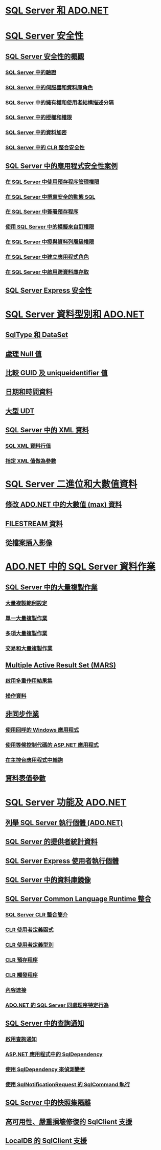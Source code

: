 # [SQL Server 和 ADO.NET](index.md)
# [SQL Server 安全性](sql-server-security.md)
## [SQL Server 安全性的概觀](overview-of-sql-server-security.md)
### [SQL Server 中的驗證](authentication-in-sql-server.md)
### [SQL Server 中的伺服器和資料庫角色](server-and-database-roles-in-sql-server.md)
### [SQL Server 中的擁有權和使用者結構描述分隔](ownership-and-user-schema-separation-in-sql-server.md)
### [SQL Server 中的授權和權限](authorization-and-permissions-in-sql-server.md)
### [SQL Server 中的資料加密](data-encryption-in-sql-server.md)
### [SQL Server 中的 CLR 整合安全性](clr-integration-security-in-sql-server.md)
## [SQL Server 中的應用程式安全性案例](application-security-scenarios-in-sql-server.md)
### [在 SQL Server 中使用預存程序管理權限](managing-permissions-with-stored-procedures-in-sql-server.md)
### [在 SQL Server 中撰寫安全的動態 SQL](writing-secure-dynamic-sql-in-sql-server.md)
### [在 SQL Server 中簽署預存程序](signing-stored-procedures-in-sql-server.md)
### [使用 SQL Server 中的模擬來自訂權限](customizing-permissions-with-impersonation-in-sql-server.md)
### [在 SQL Server 中授與資料列層級權限](granting-row-level-permissions-in-sql-server.md)
### [在 SQL Server 中建立應用程式角色](creating-application-roles-in-sql-server.md)
### [在 SQL Server 中啟用跨資料庫存取](enabling-cross-database-access-in-sql-server.md)
## [SQL Server Express 安全性](sql-server-express-security.md)
# [SQL Server 資料型別和 ADO.NET](sql-server-data-types.md)
## [SqlType 和 DataSet](sqltypes-and-the-dataset.md)
## [處理 Null 值](handling-null-values.md)
## [比較 GUID 及 uniqueidentifier 值](comparing-guid-and-uniqueidentifier-values.md)
## [日期和時間資料](date-and-time-data.md)
## [大型 UDT](large-udts.md)
## [SQL Server 中的 XML 資料](xml-data-in-sql-server.md)
### [SQL XML 資料行值](sql-xml-column-values.md)
### [指定 XML 值做為參數](specifying-xml-values-as-parameters.md)
# [SQL Server 二進位和大數值資料](sql-server-binary-and-large-value-data.md)
## [修改 ADO.NET 中的大數值 (max) 資料](modifying-large-value-max-data.md)
## [FILESTREAM 資料](filestream-data.md)
## [從檔案插入影像](inserting-an-image-from-a-file.md)
# [ADO.NET 中的 SQL Server 資料作業](sql-server-data-operations.md)
## [SQL Server 中的大量複製作業](bulk-copy-operations-in-sql-server.md)
### [大量複製範例設定](bulk-copy-example-setup.md)
### [單一大量複製作業](single-bulk-copy-operations.md)
### [多項大量複製作業](multiple-bulk-copy-operations.md)
### [交易和大量複製作業](transaction-and-bulk-copy-operations.md)
## [Multiple Active Result Set (MARS)](multiple-active-result-sets-mars.md)
### [啟用多重作用結果集](enabling-multiple-active-result-sets.md)
### [操作資料](manipulating-data.md)
## [非同步作業](asynchronous-operations.md)
### [使用回呼的 Windows 應用程式](windows-applications-using-callbacks.md)
### [使用等候控制代碼的 ASP.NET 應用程式](aspnet-apps-using-wait-handles.md)
### [在主控台應用程式中輪詢](polling-in-console-applications.md)
## [資料表值參數](table-valued-parameters.md)
# [SQL Server 功能及 ADO.NET](sql-server-features-and-adonet.md)
## [列舉 SQL Server 執行個體 (ADO.NET)](enumerating-instances-of-sql-server.md)
## [SQL Server 的提供者統計資料](provider-statistics-for-sql-server.md)
## [SQL Server Express 使用者執行個體](sql-server-express-user-instances.md)
## [SQL Server 中的資料庫鏡像](database-mirroring-in-sql-server.md)
## [SQL Server Common Language Runtime 整合](sql-server-common-language-runtime-integration.md)
### [SQL Server CLR 整合簡介](introduction-to-sql-server-clr-integration.md)
### [CLR 使用者定義函式](clr-user-defined-functions.md)
### [CLR 使用者定義型別](clr-user-defined-types.md)
### [CLR 預存程序](clr-stored-procedures.md)
### [CLR 觸發程序](clr-triggers.md)
### [內容連接](the-context-connection.md)
### [ADO.NET 的 SQL Server 同處理序特定行為](sql-server-in-process-specific-behavior-of-adonet.md)
## [SQL Server 中的查詢通知](query-notifications-in-sql-server.md)
### [啟用查詢通知](enabling-query-notifications.md)
### [ASP.NET 應用程式中的 SqlDependency](sqldependency-in-an-aspnet-app.md)
### [使用 SqlDependency 來偵測變更](detecting-changes-with-sqldependency.md)
### [使用 SqlNotificationRequest 的 SqlCommand 執行](sqlcommand-execution-with-a-sqlnotificationrequest.md)
## [SQL Server 中的快照集隔離](snapshot-isolation-in-sql-server.md)
## [高可用性、嚴重損壞修復的 SqlClient 支援](sqlclient-support-for-high-availability-disaster-recovery.md)
## [LocalDB 的 SqlClient 支援](sqlclient-support-for-localdb.md)
